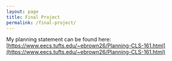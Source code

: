 ```yaml
---
layout: page
title: Final Project
permalink: /final-project/
---
```

My planning statement can be found here: 
[https://www.eecs.tufts.edu/~ebrown26/Planning-CLS-161.html](https://www.eecs.tufts.edu/~ebrown26/Planning-CLS-161.html)